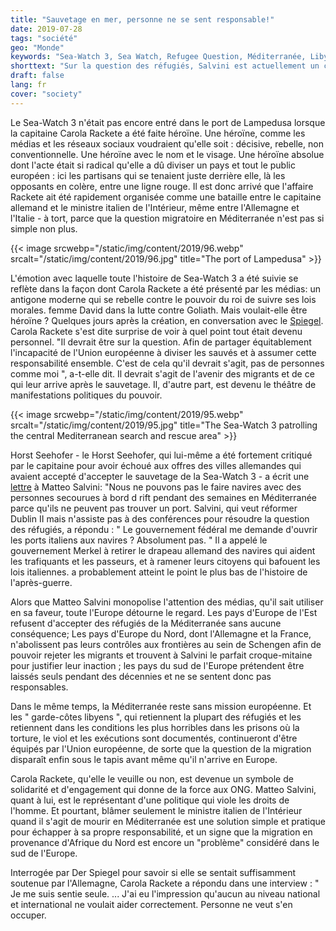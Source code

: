 ```yaml
---
title: "Sauvetage en mer, personne ne se sent responsable!"
date: 2019-07-28
tags: "société"
geo: "Monde"
keywords: "Sea-Watch 3, Sea Watch, Refugee Question, Méditerranée, Libye, Europe, Europe du Sud, Miroir, Populisme de droite, Salvini, Seehofer"
shorttext: "Sur la question des réfugiés, Salvini est actuellement un croque-mitaine. C'est simple et pratique pour échapper à la responsabilité."
draft: false
lang: fr
cover: "society"
---
```


Le Sea-Watch 3 n'était pas encore entré dans le port de Lampedusa lorsque la capitaine Carola Rackete a été faite héroïne. Une héroïne, comme les médias et les réseaux sociaux voudraient qu'elle soit : décisive, rebelle, non conventionnelle. Une héroïne avec le nom et le visage. Une héroïne absolue dont l'acte était si radical qu'elle a dû diviser un pays et tout le public européen : ici les partisans qui se tenaient juste derrière elle, là les opposants en colère, entre une ligne rouge. Il est donc arrivé que l'affaire Rackete ait été rapidement organisée comme une bataille entre le capitaine allemand et le ministre italien de l'Intérieur, même entre l'Allemagne et l'Italie - à tort, parce que la question migratoire en Méditerranée n'est pas si simple non plus.

{{< image srcwebp="/static/img/content/2019/96.webp" srcalt="/static/img/content/2019/96.jpg" title="The port of Lampedusa" >}}

L'émotion avec laquelle toute l'histoire de Sea-Watch 3 a été suivie se reflète dans la façon dont Carola Rackete a été présenté par les médias: un antigone moderne qui se rebelle contre le pouvoir du roi de suivre ses lois morales. femme David dans la lutte contre Goliath. Mais voulait-elle être héroïne ? Quelques jours après la création, en conversation avec le [Spiegel](https://www.spiegel.de/plus/sea-watch-kapitaenin-carola-rackete-am-ende-waren-wir-nur-noch-verzweifelt-a-00000000-0002-0001-0000-000164759115 "Am Ende waren wir nur noch verzweifelt"). Carola Rackete s'est dite surprise de voir à quel point tout était devenu personnel. "Il devrait être sur la question. Afin de partager équitablement l'incapacité de l'Union européenne à diviser les sauvés et à assumer cette responsabilité ensemble. C'est de cela qu'il devrait s'agit, pas de personnes comme moi ", a-t-elle dit. Il devrait s'agit de l'avenir des migrants et de ce qui leur arrive après le sauvetage. Il, d'autre part, est devenu le théâtre de manifestations politiques du pouvoir.

{{< image srcwebp="/static/img/content/2019/95.webp" srcalt="/static/img/content/2019/95.jpg" title="The Sea-Watch 3 patrolling the central Mediterranean search and rescue area" >}}

Horst Seehofer - le Horst Seehofer, qui lui-même a été fortement critiqué par le capitaine pour avoir échoué aux offres des villes allemandes qui avaient accepté d'accepter le sauvetage de la Sea-Watch 3 - a écrit une [lettre](https://www.tagesspiegel.de/politik/streit-um-fluechtlinge-im-mittelmeer-darum-spitzt-sich-die-krise-um-die-seenotrettung-wieder-zu/24534320.html "Darum spitzt sich die Krise um die Seenotrettung wieder zu") à Matteo Salvini: "Nous ne pouvons pas le faire navires avec des personnes secourues à bord d rift pendant des semaines en Méditerranée parce qu'ils ne peuvent pas trouver un port. Salvini, qui veut réformer Dublin II mais n'assiste pas à des conférences pour résoudre la question des réfugiés, a répondu : " Le gouvernement fédéral me demande d'ouvrir les ports italiens aux navires ? Absolument pas. " Il a appelé le gouvernement Merkel à retirer le drapeau allemand des navires qui aident les trafiquants et les passeurs, et à ramener leurs citoyens qui bafouent les lois italiennes. a probablement atteint le point le plus bas de l'histoire de l'après-guerre.

Alors que Matteo Salvini monopolise l'attention des médias, qu'il sait utiliser en sa faveur, toute l'Europe détourne le regard. Les pays d'Europe de l'Est refusent d'accepter des réfugiés de la Méditerranée sans aucune conséquence; Les pays d'Europe du Nord, dont l'Allemagne et la France, n'abolissent pas leurs contrôles aux frontières au sein de Schengen afin de pouvoir rejeter les migrants et trouvent à Salvini le parfait croque-mitaine pour justifier leur inaction ; les pays du sud de l'Europe prétendent être laissés seuls pendant des décennies et ne se sentent donc pas responsables.

Dans le même temps, la Méditerranée reste sans mission européenne. Et les " garde-côtes libyens ", qui retiennent la plupart des réfugiés et les retiennent dans les conditions les plus horribles dans les prisons où la torture, le viol et les exécutions sont documentés, continueront d'être équipés par l'Union européenne, de sorte que la question de la migration disparaît enfin sous le tapis avant même qu'il n'arrive en Europe.

Carola Rackete, qu'elle le veuille ou non, est devenue un symbole de solidarité et d'engagement qui donne de la force aux ONG. Matteo Salvini, quant à lui, est le représentant d'une politique qui viole les droits de l'homme. Et pourtant, blâmer seulement le ministre italien de l'Intérieur quand il s'agit de mourir en Méditerranée est une solution simple et pratique pour échapper à sa propre responsabilité, et un signe que la migration en provenance d'Afrique du Nord est encore un "problème" considéré dans le sud de l'Europe.

Interrogée par Der Spiegel pour savoir si elle se sentait suffisamment soutenue par l'Allemagne, Carola Rackete a répondu dans une interview : " Je me suis sentie seule. ... J'ai eu l'impression qu'aucun au niveau national et international ne voulait aider correctement. Personne ne veut s'en occuper.
